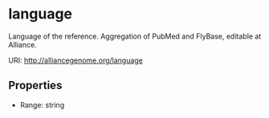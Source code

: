 # language

Language of the reference.  Aggregation of PubMed and FlyBase, editable at Alliance.

URI: http://alliancegenome.org/language



<!-- no inheritance hierarchy -->


## Properties

 * Range: string


